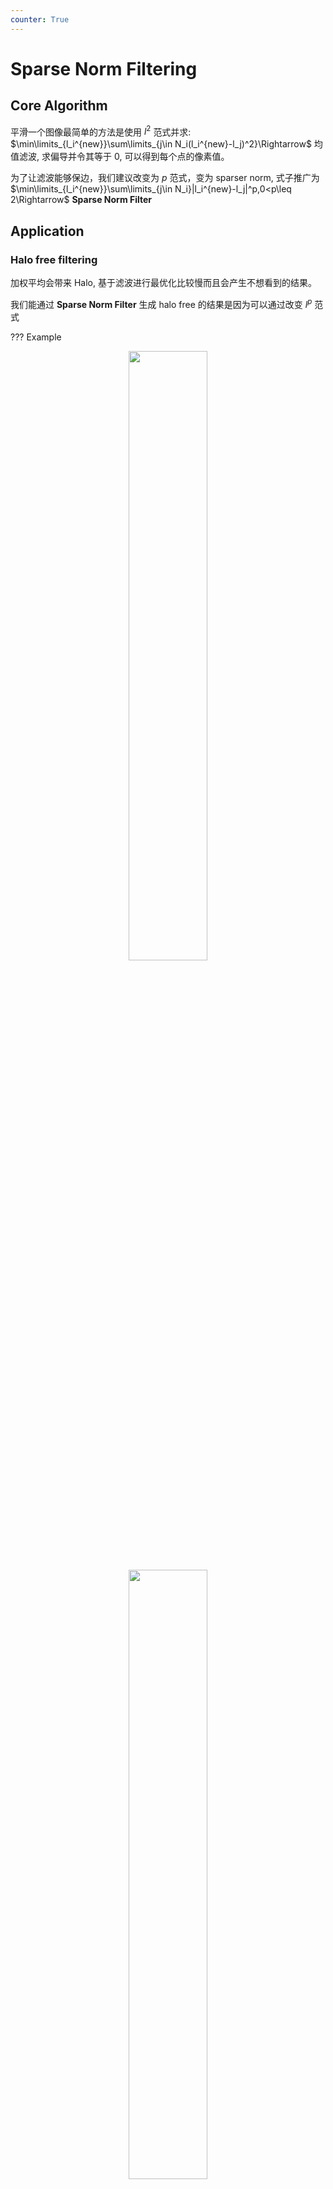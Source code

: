 ```yaml
---
counter: True  
---
```


# Sparse Norm Filtering

## Core Algorithm

平滑一个图像最简单的方法是使用 $l^2$ 范式并求: $\min\limits_{l_i^{new}}\sum\limits_{j\in N_i(l_i^{new}-l_j)^2}\Rightarrow$ 均值滤波, 求偏导并令其等于 $0$, 可以得到每个点的像素值。  

为了让滤波能够保边，我们建议改变为 $p$ 范式，变为 sparser norm, 式子推广为 $\min\limits_{l_i^{new}}\sum\limits_{j\in N_i}|l_i^{new}-l_j|^p,0<p\leq 2\Rightarrow$ **Sparse Norm Filter**

## Application

### Halo free filtering

加权平均会带来 Halo, 基于滤波进行最优化比较慢而且会产生不想看到的结果。

我们能通过 **Sparse Norm Filter** 生成 halo free 的结果是因为可以通过改变 $l^p$ 范式

??? Example
    <div align=center> <img src="http://cdn.hobbitqia.cc/202212022008517.png" width = 50%/> </div> 
    <div align=center> <img src="http://cdn.hobbitqia.cc/202212022009852.png" width = 50%/> </div> 
    
    可以看到，我们通过调节 $p$ 的大小，在第二张图像中梯度逆转的现象消失了！  
    $p>1$ 时不能防止梯度逆转，$p<1$ 可以.  

### Outlier tolerant filtering

SNF 是一个通用的滤波（中值滤波是一个特例，相当于 $l^1$ 范式滤波）  

也可以起到去噪的效果

<details>
<summary> <b>Example </b></summary>
<div align=center> <img src="http://cdn.hobbitqia.cc/202212022013306.png" width = 50%/>原图 </div> 
<div align=center> <img src="http://cdn.hobbitqia.cc/202212022015248.png" width = 50%/> p=0.1 norm filter
</div> 
</details>
    
### HDR Compression
 
因为 SNF 的微分是非局部的，他不那么可能陷入梯度下降的情况。

<details>
<summary> <b>Example </b></summary>
<div align=center> <img src="http://cdn.hobbitqia.cc/202212022021768.png" width = 60%/>原图 </div> 
<div align=center> <img src="http://cdn.hobbitqia.cc/202212022021601.png" width = 60%/> p=0.2 norm filter
</div> 
</details>

### Non-blind Deconvolution

运动去模糊

??? Example
    <div align=center> <img src="http://cdn.hobbitqia.cc/202212022022342.png" width = 50%/> 原图 </div> 
    <div align=center> <img src="http://cdn.hobbitqia.cc/202212022022038.png" width = 50%/> p=0.5, r=5</div> 

    如何做运动去模糊，我们首先需要先估计出运动的轨迹（和墙对齐），再通过对弧（轨迹）进行去卷积。  

### Joint filtering

我们可以利用另一个引导图像来提供滤波的引导权重，如将引导图像的色调用到另一张图像上

<details>
<summary> <b>Example </b></summary>
<div align=center> <img src="http://cdn.hobbitqia.cc/202212022026087.png" width = 60%/></div> 
<div align=center> <img src="http://cdn.hobbitqia.cc/202212022026705.png" width = 60%/> 
</div> 
</details>

### Segmentation

我们可以利用联合滤波加速归一化切割来进行图像分割。 

在特征求解器中用高效的联合滤波代替矩阵乘法

<details>
<summary> <b>Example </b></summary>
<div align=center> <img src="http://cdn.hobbitqia.cc/202212022030646.png" width = 60%/></div> 
</details>

我们可以把这个技术扩展到归一化切割的相关算法。

### Colorization

基于对图像的分割，再上色

<details>
<summary> <b>Example </b></summary>
<div align=center> <img src="http://cdn.hobbitqia.cc/202212022032616.png" width = 40%/>输入图像</div> 
<div align=center> <img src="http://cdn.hobbitqia.cc/202212022032696.png" width = 40%/></div> 
<div align=center> <img src="http://cdn.hobbitqia.cc/202212022033418.png" width = 40%/>Result after 5 iter</div> 
<div align=center> <img src="http://cdn.hobbitqia.cc/202212022033006.png" width = 40%/>Final result by SNF using p=0.1,r=1/4  of the image height</div> 
</details>

### Seamless editing

无缝衔接，思路类似上色，不断使用 SNF 迭代

<details>
<summary> <b>Example </b></summary>
<div align=center> <img src="http://cdn.hobbitqia.cc/202212022036299.png" width = 40%/>输入图像</div> 
<div align=center> <img src="http://cdn.hobbitqia.cc/202212022037592.png" width = 40%/> Result by drag-and-drop
</div> 
<div align=center> <img src="http://cdn.hobbitqia.cc/202212022037218.png" width = 40%/>Final result by SNF
</div> 
</details>

